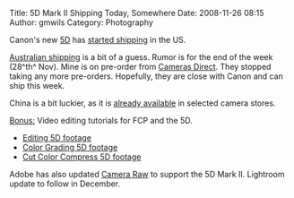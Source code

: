 Title: 5D Mark II Shipping Today, Somewhere
Date: 2008-11-26 08:15
Author: gmwils
Category: Photography

Canon's new [5D][] has [started shipping][] in the US.

</p>

[Australian shipping][] is a bit of a guess. Rumor is for the end of the
week (28^th^ Nov). Mine is on pre-order from [Cameras Direct][]. They
stopped taking any more pre-orders. Hopefully, they are close with Canon
and can ship this week.

</p>

China is a bit luckier, as it is [already available][] in selected
camera stores.

</p>

<u>Bonus:</u> Video editing tutorials for FCP and the 5D.

</p>

-   [Editing 5D footage][]
-   [Color Grading 5D footage][]
-   [Cut Color Compress 5D footage][]

</p>

Adobe has also updated [Camera Raw][] to support the 5D Mark II.
Lightroom update to follow in December.

</p>

  [5D]: http://www.amazon.com/exec/obidos/asin/B001G5ZTLS/ref=nosim/pseudofish-20
  [started shipping]: http://www.robgalbraith.com/bins/content_page.asp?cid=7-9318-9765
  [Australian shipping]: http://www.mathewpacker.com/2008/11/25/canon-australia-confirmed-the-date-for-the-5d-mkii-release/
  [Cameras Direct]: https://www.camerasdirect.com.au/index.php/cameras/dslr-cameras/canon/eos-5d-mark-ii-new.html
  [already available]: http://www.engadget.com/2008/11/22/canon-eos-5d-mark-ii-spotted-for-sale-in-the-wilds-of-shanghai
  [Editing 5D footage]: http://petersalvia.wordpress.com/2008/10/07/fcprose-editing-eos-5d-mark-ii-footage/
  [Color Grading 5D footage]: http://petersalvia.wordpress.com/2008/10/15/fcprose-episode-3-color-grading-5dmarkii-footage/
  [Cut Color Compress 5D footage]: http://petersalvia.wordpress.com/2008/10/18/fcprose-episode-4-cut-color-compress-5dmarkii-footage/
  [Camera Raw]: http://blogs.adobe.com/jnack/2008/11/camera_raw_52_p.html

